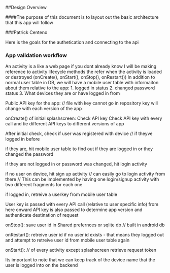 ##Design Overview  

####The purpose of this document is to layout out the basic architecture that this app will follow  

###Patrick Centeno  

Here is the goals for the authetication and connecting to the api

### App validation workflow

An activity is a like a web page if you dont already know
I will be making reference to activity lifecycle methods the refer when the activity is loaded or destroyed
(onCreate(), onStart(), onStop(), onRestart())
In addition to normal user table in DB, we will have a mobile user table with informaiton about them relative to the app: 1. logged in status 2. changed password status 3. What devices they are or have logged in from

Public API key for the app: // file with key cannot go in repository key will change with each version of the app

onCreate() of initial splashscreen: Check API key Check API key with every call and tie different API keys to different versions of app

After initial check, check if user was registered with device // if theyve logged in before

if they are, hit mobile user table to find out if they are logged in or they changed the password

if they are not logged in or password was changed, hit login activity

if no user on device, hit sign up activity // can easily go to login activity from there // This can be implemented by having one login/signup activity with two different fragments for each one

if logged in, retreive a userkey from mobile user table

User key is passed with every API call (relative to user specific info) from here onward API key is also passed to determine app version and authenticate destination of request

onStop(): save user id in Shared prefernces or sqlite db // built in android db

onRestart(): retreive user id if no user id exists - that means they logged out and attempt to retreive user id from mobile user table again

onStart(): // of every activity except splashscreen retrieve request token

Its important to note that we can keep track of the device name that the user is logged into on the backend
